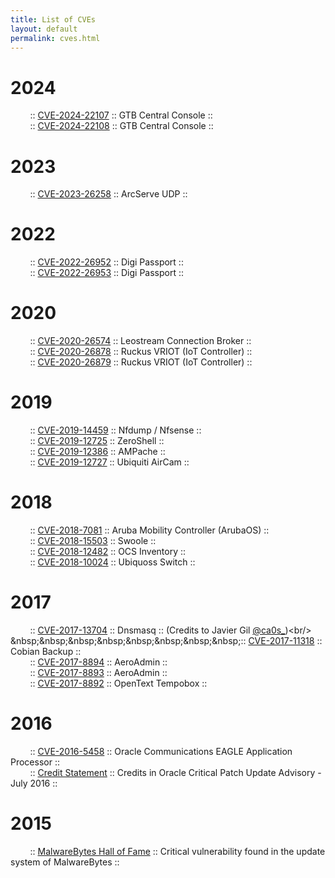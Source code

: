 ```yaml
---
title: List of CVEs
layout: default
permalink: cves.html
---
```

# 2024
&nbsp;&nbsp;&nbsp;&nbsp;&nbsp;&nbsp;&nbsp;&nbsp;:: [CVE-2024-22107](https://github.com/X-C3LL/PoC-CVEs/blob/master/2024/CVE-2024-22107%20%26%20CVE-2024-22108/) :: GTB Central Console :: <br />
&nbsp;&nbsp;&nbsp;&nbsp;&nbsp;&nbsp;&nbsp;&nbsp;:: [CVE-2024-22108](https://github.com/X-C3LL/PoC-CVEs/blob/master/2024/CVE-2024-22107%20%26%20CVE-2024-22108/) :: GTB Central Console :: <br />

# 2023
&nbsp;&nbsp;&nbsp;&nbsp;&nbsp;&nbsp;&nbsp;&nbsp;:: [CVE-2023-26258](https://www.mdsec.co.uk/2023/06/cve-2023-26258-remote-code-execution-in-arcserve-udp-backup/) :: ArcServe UDP :: <br />

# 2022
&nbsp;&nbsp;&nbsp;&nbsp;&nbsp;&nbsp;&nbsp;&nbsp;:: [CVE-2022-26952](https://github.com/X-C3LL/PoC-CVEs/blob/master/CVE-2022-26952%20%26%20CVE-2022-26953/readme.md) :: Digi Passport :: <br />
&nbsp;&nbsp;&nbsp;&nbsp;&nbsp;&nbsp;&nbsp;&nbsp;:: [CVE-2022-26953](https://github.com/X-C3LL/PoC-CVEs/blob/master/CVE-2022-26952%20%26%20CVE-2022-26953/readme.md) :: Digi Passport :: <br />

# 2020
&nbsp;&nbsp;&nbsp;&nbsp;&nbsp;&nbsp;&nbsp;&nbsp;:: [CVE-2020-26574](https://adepts.of0x.cc/leostream-xss-to-rce/) :: Leostream Connection Broker :: <br />
&nbsp;&nbsp;&nbsp;&nbsp;&nbsp;&nbsp;&nbsp;&nbsp;:: [CVE-2020-26878](https://adepts.of0x.cc/ruckus-vriot-rce/) :: Ruckus VRIOT (IoT Controller) :: <br />
&nbsp;&nbsp;&nbsp;&nbsp;&nbsp;&nbsp;&nbsp;&nbsp;:: [CVE-2020-26879](https://adepts.of0x.cc/ruckus-vriot-rce/) :: Ruckus VRIOT (IoT Controller) :: <br />

# 2019
&nbsp;&nbsp;&nbsp;&nbsp;&nbsp;&nbsp;&nbsp;&nbsp;:: [CVE-2019-14459](https://cve.mitre.org/cgi-bin/cvename.cgi?name=CVE-2019-14459) :: Nfdump / Nfsense :: <br />
&nbsp;&nbsp;&nbsp;&nbsp;&nbsp;&nbsp;&nbsp;&nbsp;:: [CVE-2019-12725](https://cve.mitre.org/cgi-bin/cvename.cgi?name=CVE-2019-12725) :: ZeroShell :: <br />
&nbsp;&nbsp;&nbsp;&nbsp;&nbsp;&nbsp;&nbsp;&nbsp;:: [CVE-2019-12386](https://cve.mitre.org/cgi-bin/cvename.cgi?name=CVE-2019-12386) :: AMPache :: <br />
&nbsp;&nbsp;&nbsp;&nbsp;&nbsp;&nbsp;&nbsp;&nbsp;:: [CVE-2019-12727](https://cve.mitre.org/cgi-bin/cvename.cgi?name=CVE-2019-12727) :: Ubiquiti AirCam :: <br />

# 2018
&nbsp;&nbsp;&nbsp;&nbsp;&nbsp;&nbsp;&nbsp;&nbsp;:: [CVE-2018-7081](https://cve.mitre.org/cgi-bin/cvename.cgi?name=CVE-2018-7081) :: Aruba Mobility Controller (ArubaOS) :: <br />
&nbsp;&nbsp;&nbsp;&nbsp;&nbsp;&nbsp;&nbsp;&nbsp;:: [CVE-2018-15503](https://cve.mitre.org/cgi-bin/cvename.cgi?name=CVE-2018-15503) :: Swoole :: <br />
&nbsp;&nbsp;&nbsp;&nbsp;&nbsp;&nbsp;&nbsp;&nbsp;:: [CVE-2018-12482](https://cve.mitre.org/cgi-bin/cvename.cgi?name=CVE-2018-12482) :: OCS Inventory :: <br />
&nbsp;&nbsp;&nbsp;&nbsp;&nbsp;&nbsp;&nbsp;&nbsp;:: [CVE-2018-10024](https://cve.mitre.org/cgi-bin/cvename.cgi?name=CVE-2018-10024) :: Ubiquoss Switch :: <br/>

# 2017

&nbsp;&nbsp;&nbsp;&nbsp;&nbsp;&nbsp;&nbsp;&nbsp;:: [CVE-2017-13704](https://cve.mitre.org/cgi-bin/cvename.cgi?name=CVE-2017-13704) :: Dnsmasq :: (Credits to Javier Gil [@ca0s_](https://twitter.com/ca0s_))<br/>
&nbsp;&nbsp;&nbsp;&nbsp;&nbsp;&nbsp;&nbsp;&nbsp;:: [CVE-2017-11318](https://cve.mitre.org/cgi-bin/cvename.cgi?name=CVE-2017-11318) :: Cobian Backup ::<br/>
&nbsp;&nbsp;&nbsp;&nbsp;&nbsp;&nbsp;&nbsp;&nbsp;:: [CVE-2017-8894](https://cve.mitre.org/cgi-bin/cvename.cgi?name=CVE-2017-8894) :: AeroAdmin ::<br/>
&nbsp;&nbsp;&nbsp;&nbsp;&nbsp;&nbsp;&nbsp;&nbsp;:: [CVE-2017-8893](https://cve.mitre.org/cgi-bin/cvename.cgi?name=CVE-2017-8893) :: AeroAdmin ::<br/>
&nbsp;&nbsp;&nbsp;&nbsp;&nbsp;&nbsp;&nbsp;&nbsp;:: [CVE-2017-8892](https://cve.mitre.org/cgi-bin/cvename.cgi?name=CVE-2017-8892) :: OpenText Tempobox :: 

# 2016
&nbsp;&nbsp;&nbsp;&nbsp;&nbsp;&nbsp;&nbsp;&nbsp;:: [CVE-2016-5458](http://cve.mitre.org/cgi-bin/cvename.cgi?name=CVE-2016-5458) :: Oracle Communications EAGLE Application Processor ::
<br/>
&nbsp;&nbsp;&nbsp;&nbsp;&nbsp;&nbsp;&nbsp;&nbsp;:: [Credit Statement](http://www.oracle.com/technetwork/security-advisory/cpujul2016-2881720.html) :: Credits in Oracle Critical Patch Update Advisory - July 2016 ::

# 2015
&nbsp;&nbsp;&nbsp;&nbsp;&nbsp;&nbsp;&nbsp;&nbsp;:: [MalwareBytes Hall of Fame](
https://forums.malwarebytes.org/index.php?/topic/158251-malwarebytes-hall-of-fame/) :: Critical vulnerability found in the update system of MalwareBytes ::

